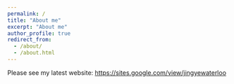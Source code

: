 ```yaml
---
permalink: /
title: "About me"
excerpt: "About me"
author_profile: true
redirect_from: 
  - /about/
  - /about.html
---
```

Please see my latest website: https://sites.google.com/view/jingyewaterloo

